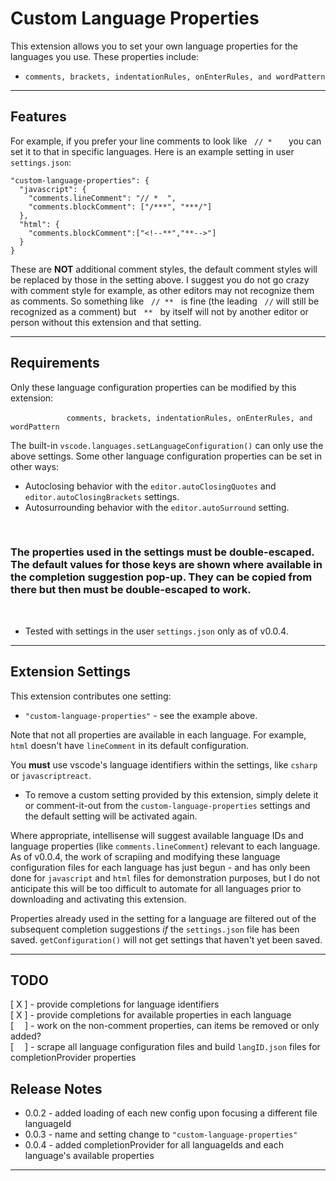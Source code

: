 # Custom Language Properties

This extension allows you to set your own language properties for the languages you use.  These properties include:

* `comments, brackets, indentationRules, onEnterRules, and wordPattern`   

 --------------

## Features

For example, if you prefer your line comments to look like &nbsp; `// *  ` &nbsp;  you can set it to that in specific languages.  Here is an example setting in user `settings.json`:

```jsonc
"custom-language-properties": {
  "javascript": {
    "comments.lineComment": "// *  ",
    "comments.blockComment": ["/***", "***/"]
  },
  "html": {
    "comments.blockComment":["<!--**","**-->"]
  }
}
```

  These are **NOT** additional comment styles, the default comment styles will be replaced by those in the setting above.  I suggest you do not go crazy with comment style for example, as other editors may not recognize them as comments.  So something like &nbsp; `// **` &nbsp; is fine (the leading &nbsp; `//` will still be recognized as a comment) but &nbsp; `**` &nbsp;  by itself will not by another editor or person without this extension and that setting.  

----------------

## Requirements

Only these language configuration properties can be modified by this extension:

&emsp; &emsp; &emsp; &emsp; &emsp; `comments, brackets, indentationRules, onEnterRules, and wordPattern`

The built-in `vscode.languages.setLanguageConfiguration()` can only use the above settings.  Some other language configuration properties can be set in other ways:

* Autoclosing behavior with the `editor.autoClosingQuotes` and `editor.autoClosingBrackets` settings.
* Autosurrounding behavior with the `editor.autoSurround` setting.  

<br/>  

### The properties used in the settings must be double-escaped.  The default values for those keys are shown where available in the completion suggestion pop-up.  They can be copied from there but then must be double-escaped to work. 

<br/> 

* Tested with settings in the user `settings.json` only as of v0.0.4.

------------------

## Extension Settings

This extension contributes one setting:

* `"custom-language-properties"` - see the example above.

Note that not all properties are available in each language.  For example, `html` doesn't have `lineComment` in its default configuration.

You **must** use vscode's language identifiers within the settings, like `csharp` or `javascriptreact`.

* To remove a custom setting provided by this extension, simply delete it or comment-it-out from the `custom-language-properties` settings and the default setting will be activated again.

Where appropriate, intellisense will suggest available language IDs and language properties (like `comments.lineComment`) relevant to each language.  As of v0.0.4, the work of scrapiing and modifying these language configuration files for each language has just begun - and has only been done for `javascript` and `html` files for demonstration purposes, but I do not anticipate this will be too difficult to automate for all languages prior to downloading and activating this extension.   

Properties already used in the setting for a language are filtered out of the subsequent completion suggestions *if* the `settings.json` file has been saved.  `getConfiguration()` will not get settings that haven't yet been saved.



----------------

## TODO

[ X ] - provide completions for language identifiers   
[ X ] - provide completions for available properties in each language  
[&emsp; ] - work on the non-comment properties, can items be removed or only added?  
[&emsp; ] - scrape all language configuration files and build `langID.json` files for completionProvider properties

## Release Notes

* 0.0.2 - added loading of each new config upon focusing a different file languageId    
* 0.0.3 - name and setting change to `"custom-language-properties"`
* 0.0.4 - added completionProvider for all languageIds and each language's available properties



-----------------------------------------------------------------------------------------------------------  

